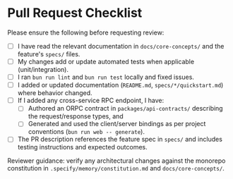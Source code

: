 <!-- Pull Request Template: include checklist items specific to this monorepo. -->
# Pull Request Checklist

Please ensure the following before requesting review:

- [ ] I have read the relevant documentation in `docs/core-concepts/` and the feature's `specs/` files.
- [ ] My changes add or update automated tests when applicable (unit/integration).
- [ ] I ran `bun run lint` and `bun run test` locally and fixed issues.
- [ ] I added or updated documentation (`README.md`, `specs/*/quickstart.md`) where behavior changed.
- [ ] If I added any cross-service RPC endpoint, I have:
  - [ ] Authored an ORPC contract in `packages/api-contracts/` describing the request/response types, and
  - [ ] Generated and used the client/server bindings as per project conventions (`bun run web -- generate`).
- [ ] The PR description references the feature spec in `specs/` and includes testing instructions and expected outcomes.

Reviewer guidance: verify any architectural changes against the monorepo constitution in `.specify/memory/constitution.md` and `docs/core-concepts/`.
